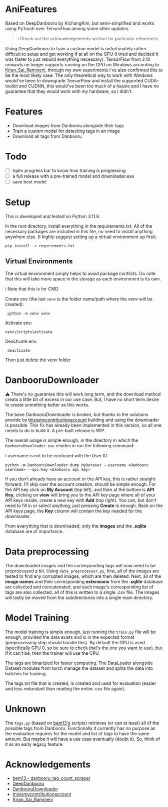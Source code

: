 # AniFeatures
Based on DeepDanbooru by KichangKim, but semi-simplified and works using PyTorch over TensorFlow among some other updates.

> :information_source: Check out the acknowledgements section for particular references 

Using DeepDanbooru to train a custom model is unfortunately rather difficult to setup and get working if at all on the GPU (I tried and decided it was faster to just rebuild everything necessary). TensorFlow from 2.10 onwards no longer supports running on the GPU on Windows according to [Kiran_Sai_Ramineni](#acknowledgements), through my own experiments I've also confirmed this to be the most likely case. The only theoretical way to work with Windows would've been to downgrade TensorFlow and install the supported CUDA-toolkit and CUDNN, this would've been too much of a hassle and I have no guarantee that they would work with my hardware, so I didn't.

# Features
* Download images from Danbooru alongside their tags
* Train a custom model for detecting tags in an image
* Download all tags from Danbooru


# Todo
* [ ] tqdm progress bar to know how training is progressing
* [ ] a full release with a pre-trained model and downloader.exe
* [ ] save best model

# Setup
This is developed and tested on Python 3.11.8.

In the root directory, install everything in the requirements.txt. All of the necessary packages are included in this file, no need to install anything anywhere else. (I highly suggest setting up a virtual environment up first).
```
pip install -r requirements.txt
```
## Virtual Environments
The virtual environment simply helps to avoid package conflicts. Do note that this will take more space in the storage as each environment is its own.

:information_source: Note that this is for CMD

Create env (the last `venv` is the folder name/path where the venv will be created):
```
 python -m venv venv
```

Activate env:
```
venv\Scripts\activate
```

Deactivate env:
```
 deactivate
```
Then just delete the venv folder


# DanbooruDownloader
:warning: There's no guarantee this will work long term, and the download method creats a little bit of excess in our use case. But, I have no short term desire to create something better as this works.

The base DanbooruDownloader is broken, but thanks to the solutions provide by [thisismycontributionaccount](#acknowledgements) building and using the downloader is possible. This fix has already been implemented in this version, so all one needs to do is build it. A pre-built release is WIP.

The overall usage is simple enough, in the directory in which the `DanbooruDownloader.exe` resides in run the following command:

:information_source: username is not to be confused with the User ID
```
python -m DanbooruDownloader dump MyDataset --username <Danbooru username> --api-key <Danbooru api key> 
```

If you don't already have an account or the API key, this is rather straight-forward. I'll skip over the account creation, should be simple enough. For the API key click on **My Account** (top left), and then at the bottom is **API Key**, clicking on **view** will bring you to the API key page where all of your API keys reside, create a new key with **Add** (top right). You can, but don't need to fill in or select anything, just pressing **Create** is enough. Back on the API keys page, the **Key** column will contain the key needed for the downloader.

From everything that is downloaded, only the **images** and the **.sqlite** database are of importance.

# Data preprocessing
The downloaded images and the corresponding tags will now need to be preprocessed a bit. Using `data_preprocessor.py`, first, all of the images are tested to find any corrupted images, which are then deleted. Next, all of the **image names** and their corresponding **extensions** from the **.sqlite** database are collected and concatenated, and each image's corresponding list of tags are also collected, all of this is written to a single .csv file. The images will lastly be moved from the subdirectories into a single main directory.

# Model Training
The model training is simple enough, just running the `train.py` file will be enough, provided the data exists and is in the expected format (preprocessing step should handle this). By default the GPU is used (specifically GPU 0, so be sure to check that's the one you want to use), but if it can't be, then the trainer will use the CPU.

The tags are binarizied for faster computing. The DataLoader alongside Dataset modules from torch manage the dataset and splits the data into batches for training.

The tags.txt file that is created, is created and used for evaluation (easier and less redundant than reading the entire .csv file again).

# Unknown
The `tags.py` (based on [bem13's](#acknowledgements) scripts) retrieves (or can at least) all of the possible tags from Danbooru. Functionally it currently has no purpose as the evaluation requires for the model and list of tags to have the same amount. But maybe it will have a use case eventually (doubt it). So, think of it as an early legacy feature.


# Acknowledgements
* [bem13 - danbooru_tag_count_scraper](https://gist.github.com/bem13/596ec5f341aaaefbabcbf1468d7852d5)
* [DeepDanbooru](https://github.com/KichangKim/DeepDanbooru)
* [DanbooruDownloader](https://github.com/KichangKim/DanbooruDownloader)
* [thisismycontributionaccount](https://github.com/KichangKim/DanbooruDownloader/pull/16)
* [Kiran_Sai_Ramineni](https://discuss.tensorflow.org/t/tensorflow-cannot-detect-gpu/23006)